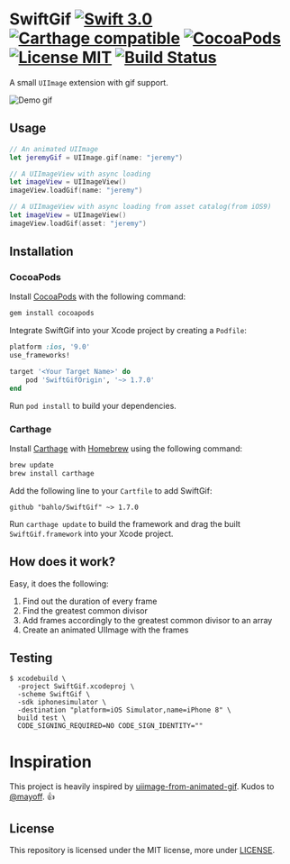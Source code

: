 # SwiftGif [![Swift 3.0](https://img.shields.io/badge/Swift-3.0-orange.svg?style=flat)](https://developer.apple.com/swift/) [![Carthage compatible](https://img.shields.io/badge/Carthage-compatible-4BC51D.svg?style=flat)](https://github.com/Carthage/Carthage) [![CocoaPods](https://img.shields.io/cocoapods/v/SwiftGifOrigin.svg)](http://cocoadocs.org/docsets/SwiftGifOrigin) [![License MIT](https://img.shields.io/badge/License-MIT-blue.svg?style=flat)](https://github.com/Carthage/Carthage) [![Build Status](https://travis-ci.org/bahlo/SwiftGif.svg?branch=master)](https://travis-ci.org/bahlo/SwiftGif)

A small `UIImage` extension with gif support.

![Demo gif](demo.gif)

## Usage

```swift
// An animated UIImage
let jeremyGif = UIImage.gif(name: "jeremy")

// A UIImageView with async loading
let imageView = UIImageView()
imageView.loadGif(name: "jeremy")

// A UIImageView with async loading from asset catalog(from iOS9)
let imageView = UIImageView()
imageView.loadGif(asset: "jeremy")
```

## Installation
### CocoaPods
Install [CocoaPods](http://cocoapods.org) with the following command:

```bash
gem install cocoapods
```

Integrate SwiftGif into your Xcode project by creating a `Podfile`:

```ruby
platform :ios, '9.0'
use_frameworks!

target '<Your Target Name>' do
    pod 'SwiftGifOrigin', '~> 1.7.0'
end
```

Run `pod install` to build your dependencies.

### Carthage

Install [Carthage](https://github.com/Carthage/Carthage) with
[Homebrew](http://brew.sh/) using the following command:

```bash
brew update
brew install carthage
```

Add the following line to your `Cartfile` to add SwiftGif:

```ogdl
github "bahlo/SwiftGif" ~> 1.7.0
```

Run `carthage update` to build the framework and drag the built
`SwiftGif.framework` into your Xcode project.


## How does it work?
Easy, it does the following:

1. Find out the duration of every frame
2. Find the greatest common divisor
3. Add frames accordingly to the greatest common divisor to an array
4. Create an animated UIImage with the frames

## Testing

```
$ xcodebuild \
  -project SwiftGif.xcodeproj \
  -scheme SwiftGif \
  -sdk iphonesimulator \
  -destination "platform=iOS Simulator,name=iPhone 8" \
  build test \
  CODE_SIGNING_REQUIRED=NO CODE_SIGN_IDENTITY=""
```

# Inspiration
This project is heavily inspired by [uiimage-from-animated-gif](https://github.com/mayoff/uiimage-from-animated-gif).
Kudos to [@mayoff](https://github.com/mayoff). :thumbsup:

## License
This repository is licensed under the MIT license, more under
[LICENSE](LICENSE).
